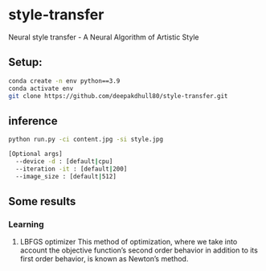 # style-transfer
Neural style transfer - A Neural Algorithm of Artistic Style

## Setup:
```bash
conda create -n env python==3.9
conda activate env
git clone https://github.com/deepakdhull80/style-transfer.git
```
## inference
```bash
python run.py -ci content.jpg -si style.jpg

[Optional args]
  --device -d : [default|cpu]
  --iteration -it : [default|200]
  --image_size : [default|512]
```

## Some results


### Learning
1. LBFGS optimizer
This method of optimization, where we take into account the objective function’s second order behavior in addition to its first order behavior, is known as Newton’s method.

